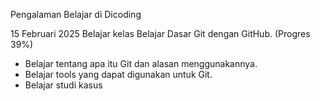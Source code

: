 Pengalaman Belajar di Dicoding

15 Februari 2025
Belajar kelas Belajar Dasar Git dengan GitHub. (Progres 39%)
* Belajar tentang apa itu Git dan alasan menggunakannya.
* Belajar tools yang dapat digunakan untuk Git.
* Belajar studi kasus
